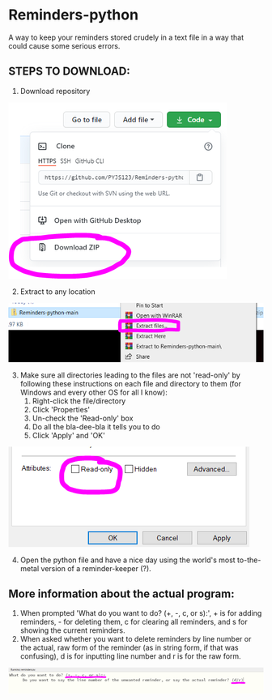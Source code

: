 # Reminders-python
A way to keep your reminders stored crudely in a text file in a way that could cause some serious errors.

## STEPS TO DOWNLOAD:
1. Download repository 

![](assets/Capture.PNG)

2. Extract to any location

![](assets/Capture1.PNG)

3. Make sure all directories leading to the files are not 'read-only' by following these instructions on each file and directory to them (for Windows and every other OS for all I know):
   1. Right-click the file/directory
   2. Click 'Properties'
   3. Un-check the 'Read-only' box
   4. Do all the bla-dee-bla it tells you to do
   5. Click 'Apply' and 'OK'

![](assets/Capture2.PNG)

4. Open the python file and have a nice day using the world's most to-the-metal version of a reminder-keeper (?).

## More information about the actual program:
1. When prompted 'What do you want to do? (+, -, c, or s):', + is for adding reminders, - for deleting them, c for clearing all reminders, and s for showing the current reminders.
2. When asked whether you want to delete reminders by line number or the actual, raw form of the reminder (as in string form, if that was confusing), d is for inputting line number and r is for the raw form.

![](assets/Capture3.PNG)
